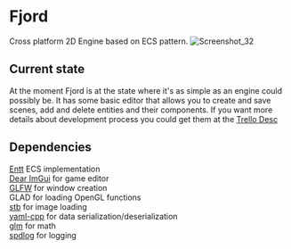 # Fjord
Cross platform 2D Engine based on ECS pattern. 
![Screenshot_32](https://user-images.githubusercontent.com/16037000/129376750-bb98175b-0b07-4644-912f-ab849860df89.png)
## Current state
At the moment Fjord is at the state where it's as simple as an engine could possibly be. It has some basic editor that allows you to create and save scenes, add and delete entities and their components. If you want more details about development process you could get them at the [Trello Desc](https://trello.com/b/oDJWidax/engine) 
## Dependencies
[Entt](https://github.com/skypjack/entt) ECS implementation  
[Dear ImGui](https://github.com/ocornut/imgui) for game editor  
[GLFW](https://github.com/glfw/glfw) for window creation  
GLAD for loading OpenGL functions  
[stb](https://github.com/nothings/stb/blob/master/stb_image.h) for image loading  
[yaml-cpp](https://github.com/BarbedCrow/yaml-cpp) for data serialization/deserialization  
[glm](https://github.com/g-truc/glm) for math  
[spdlog](https://github.com/gabime/spdlog) for logging  
